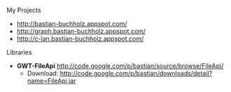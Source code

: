 My Projects

  * http://bastian-buchholz.appspot.com/
  * http://graph.bastian-buchholz.appspot.com/
  * http://c-lan.bastian-buchholz.appspot.com/

Libraries

  * **GWT-FileApi** http://code.google.com/p/bastian/source/browse/FileApi/
    * Download: http://code.google.com/p/bastian/downloads/detail?name=FileApi.jar